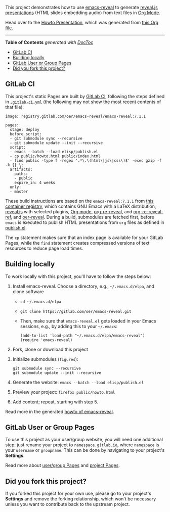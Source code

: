 <!--- Local IspellDict: en -->
<!--- SPDX-FileCopyrightText: 2017-2020 Jens Lechtenbörger -->
<!--- SPDX-License-Identifier: CC-BY-SA-4.0 -->


This project demonstrates how to use
[emacs-reveal](https://gitlab.com/oer/emacs-reveal) to generate
[reveal.js presentations](https://revealjs.com/)
(HTML slides embedding audio)
from text files in [Org Mode](https://orgmode.org/).

Head over to the
[Howto Presentation](https://oer.gitlab.io/emacs-reveal-howto/howto.html),
which was generated from [this Org file](howto.org).

---

<!-- START doctoc generated TOC please keep comment here to allow auto update -->
<!-- DON'T EDIT THIS SECTION, INSTEAD RE-RUN doctoc TO UPDATE -->
**Table of Contents**  *generated with [DocToc](https://github.com/thlorenz/doctoc)*

- [GitLab CI](#gitlab-ci)
- [Building locally](#building-locally)
- [GitLab User or Group Pages](#gitlab-user-or-group-pages)
- [Did you fork this project?](#did-you-fork-this-project)

<!-- END doctoc generated TOC please keep comment here to allow auto update -->

## GitLab CI

This project's static Pages are built by [GitLab CI][ci], following the steps
defined in [`.gitlab-ci.yml`](.gitlab-ci.yml) (the following may not
show the most recent contents of that file):

```
image: registry.gitlab.com/oer/emacs-reveal/emacs-reveal:7.1.1

pages:
  stage: deploy
  before_script:
  - git submodule sync --recursive
  - git submodule update --init --recursive
  script:
  - emacs --batch --load elisp/publish.el
  - cp public/howto.html public/index.html
  - find public -type f -regex '.*\.\(html\|js\|css\)$' -exec gzip -f -k {} \;
  artifacts:
    paths:
    - public
    expire_in: 4 weeks
  only:
  - master
```

These build instructions are based on the `emacs-reveal:7.1.1` from
[this container registry](https://gitlab.com/oer/emacs-reveal/container_registry),
which contains GNU Emacs with a LaTeX
distribution, [reveal.js](https://revealjs.com/) with selected plugins,
[Org mode](https://orgmode.org/),
[org-re-reveal](https://gitlab.com/oer/org-re-reveal), and
[org-re-reveal-ref](https://gitlab.com/oer/org-re-reveal-ref), and
[oer-reveal](https://gitlab.com/oer/oer-reveal).
During a build, submodules are fetched first, before `emacs` is
executed to publish HTML presentations from `org` files as defined in
[publish.el](elisp/publish.el).

The `cp` statement makes sure that an index page is available for your
GitLab Pages, while the `find` statement creates compressed versions
of text resources to reduce page load times.

## Building locally

To work locally with this project, you'll have to follow the steps below:

1. Install emacs-reveal.  Choose a directory, e.g., `~/.emacs.d/elpa`, and clone software
   - `cd ~/.emacs.d/elpa`
   - `git clone https://gitlab.com/oer/emacs-reveal.git`
   - Then, make sure that `emacs-reveal.el` gets loaded in
     your Emacs sessions, e.g., by adding this to your `~/.emacs`:

     ```
     (add-to-list 'load-path "~/.emacs.d/elpa/emacs-reveal")
     (require 'emacs-reveal)
     ```

2. Fork, clone or download this project
3. Initialize submodules (`figures`):

   ```
   git submodule sync --recursive
   git submodule update --init --recursive
   ```

4. Generate the website: `emacs --batch --load elisp/publish.el`
5. Preview your project: `firefox public/howto.html`
6. Add content; repeat, starting with step 5.

Read more in the generated [howto of emacs-reveal](https://oer.gitlab.io/emacs-reveal-howto/howto.html).

## GitLab User or Group Pages

To use this project as your user/group website, you will need one additional
step: just rename your project to `namespace.gitlab.io`, where `namespace` is
your `username` or `groupname`. This can be done by navigating to your
project's **Settings**.

Read more about [user/group Pages][userpages] and [project Pages][projpages].

## Did you fork this project?

If you forked this project for your own use, please go to your project's
**Settings** and remove the forking relationship, which won't be necessary
unless you want to contribute back to the upstream project.

[ci]: https://about.gitlab.com/gitlab-ci/
[userpages]: https://docs.gitlab.com/ce/user/project/pages/introduction.html#user-or-group-pages
[projpages]: https://docs.gitlab.com/ce/user/project/pages/introduction.html#project-pages
